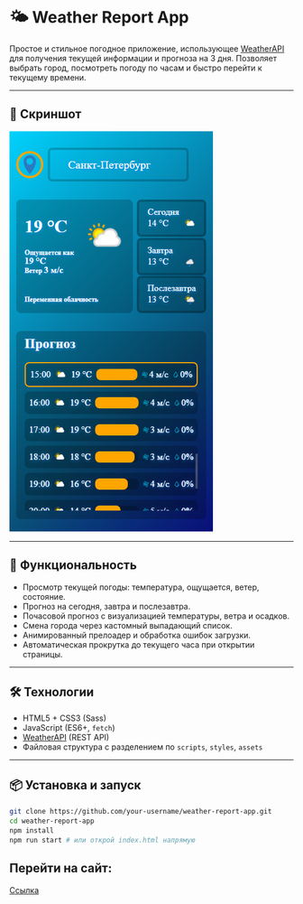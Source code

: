 # 🌤️ Weather Report App

Простое и стильное погодное приложение, использующее [WeatherAPI](https://www.weatherapi.com/) для получения текущей информации и прогноза на 3 дня. Позволяет выбрать город, посмотреть погоду по часам и быстро перейти к текущему времени.

---

## 📸 Скриншот

![Weather App Screenshot](./src/assets/screenshot.png)

---

## 🚀 Функциональность

- Просмотр текущей погоды: температура, ощущается, ветер, состояние.
- Прогноз на сегодня, завтра и послезавтра.
- Почасовой прогноз с визуализацией температуры, ветра и осадков.
- Смена города через кастомный выпадающий список.
- Анимированный прелоадер и обработка ошибок загрузки.
- Автоматическая прокрутка до текущего часа при открытии страницы.

---

## 🛠️ Технологии

- HTML5 + CSS3 (Sass)
- JavaScript (ES6+, `fetch`)
- [WeatherAPI](https://www.weatherapi.com/) (REST API)
- Файловая структура с разделением по `scripts`, `styles`, `assets`

---

## 📦 Установка и запуск

```bash
git clone https://github.com/your-username/weather-report-app.git
cd weather-report-app
npm install
npm run start # или открой index.html напрямую
```

## Перейти на сайт:

[Ссылка](https://weather-report-livid-five.vercel.app/)
